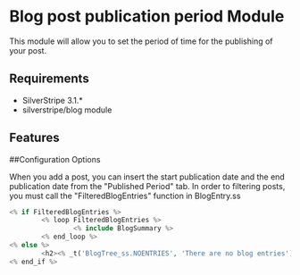 # Blog post publication period Module

This module will allow you to set the period of time for the publishing of your post.

## Requirements

 * SilverStripe 3.1.*
 * silverstripe/blog module

## Features

##Configuration Options

When you add a post, you can insert the start publication date and the end publication date from the "Published Period" tab.
In order to filtering posts, you must call the "FilteredBlogEntries" function in BlogEntry.ss

```php
<% if FilteredBlogEntries %>
        <% loop FilteredBlogEntries %>
                <% include BlogSummary %>
        <% end_loop %>
<% else %>
        <h2><% _t('BlogTree_ss.NOENTRIES', 'There are no blog entries') %></h2>
<% end_if %>
```